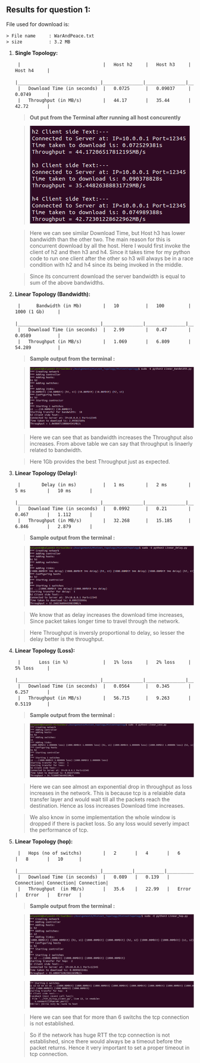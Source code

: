 ## Results for question 1:

File used for download is: 

    > File name     : WarAndPeace.txt 
    > size          : 3.2 MB

1. **Single Topology:**
    > 
        |                               |   Host h2     |   Host h3     |   Host h4     |
        |_______________________________|_______________|_______________|_______________|
        |   Download Time (in seconds)  |   0.0725      |   0.09037     |   0.0749      |
        |   Throughput (in MB/s)        |   44.17       |   35.44       |   42.72       |

    > **Out put from the Terminal after running all host concurently**

    > !['Single Image'](q1_a.png)

    > Here we can see similar Download Time, but Host h3 has lower bandwidth than the other two. The main reason for this is concurrent download by all the host. Here I would first invoke the client of h2 and then h3 and h4. Since it takes time for my python code to run one client after the other so h3 will always be in a race condition with h2 and h4 since its being invoked in the middle. 

    > Since its concurrent download the server bandwidth is equal to sum of the above bandwidths.

2. **Linear Topology (Bandwidth):**
    > 
        |      Bandwidth (in Mb)        |   10          |   100         |   1000 (1 Gb)     |      
        |_______________________________|_______________|_______________|___________________|
        |   Download Time (in seconds)  |   2.99        |   0.47        |   0.0589          |     
        |   Throughput (in MB/s)        |   1.069       |   6.809       |   54.289          |

    > **Sample output from the terminal :**

    > !['Bandwidth'](q1_b.png)

    > Here we can see that as bandwidth increases the Throughput also increases. From above table we can say that throughput is linaerly related to bandwidth. 

    > Here 1Gb provides the best Throughput just as expected.

3. **Linear Topology (Delay):**
    >
        |        Delay (in ms)          |   1 ms        |   2 ms        |   5 ms        |   10 ms       |
        |_______________________________|_______________|_______________|_______________|_______________|
        |   Download Time (in seconds)  |   0.0992      |   0.21        |   0.467       |   1.112       |    
        |   Throughput (in MB/s)        |   32.268      |   15.185      |   6.846       |   2.879       |

    > **Sample output from the terminal :**

    > !['Delay'](q1_c.png)

    > We know that as delay increases the download time increases, Since packet takes longer time to travel through the network. 

    > Here Throughput is inversly proportional to delay, so lesser the delay better is the throughput. 

4. **Linear Topology (Loss):**
    >
        |       Loss (in %)             |   1% loss     |   2% loss     |   5% loss     |
        |_______________________________|_______________|_______________|_______________|
        |   Download Time (in seconds)  |   0.0564      |   0.345       |   6.257       |
        |   Throughput (in MB/s)        |   56.715      |   9.263       |   0.5119      |

    > **Sample output from the terminal :**

    > !['Delay'](q1_d.png)

    > Here we can see almost an exponential drop in throughput as loss increases in the network. This is because tcp is a relaiable data transfer layer and would wait till all the packets reach the destination. Hence as loss increases Download time increases. 

    > We also know in some implementation the whole window is dropped if there is packet loss. So any loss would severly impact the performance of tcp. 

5. **Linear Topology (hop):**
    >
        |   Hops (no of switchs)        |   2       |   4       |   6       |   8       |   10      |   
        |_______________________________|___________|___________|___________|___________|___________|
        |   Download Time (in seconds)  |   0.089   |   0.139   | Connection| Connection| Connection|
        |   Throughput  (in MB/s)       |   35.6    |   22.99   |   Error   |   Error   |   Error   |

    > **Sample output from the terminal :**

    > !['Delay'](q1_e_1.png)

    > !['Delay'](q1_e_2.png)

    > Here we can see that for more than 6 switchs the tcp connection is not established.

    > So if the network has huge RTT the tcp connection is not established, since there would always be a timeout before the packet returns. Hence it very important to set a proper timeout in tcp connection.  